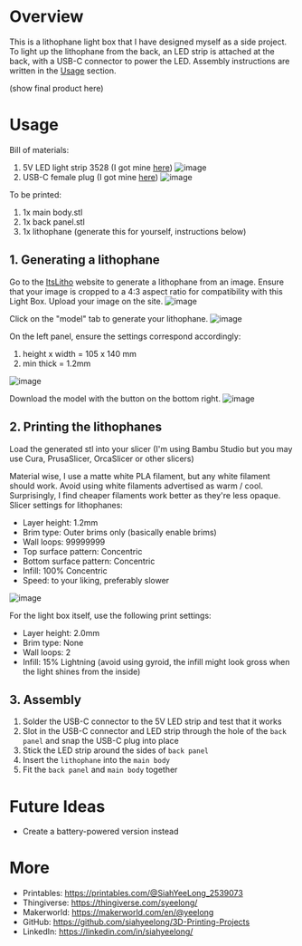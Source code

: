 # Overview
This is a lithophane light box that I have designed myself as a side project. To light up the lithophane from the back, an LED strip is attached at the back, with a USB-C connector to power the LED. Assembly instructions are written in the [Usage](#usage) section.

(show final product here)
# Usage

Bill of materials:
1. 5V LED light strip 3528 (I got mine [here](https://a.aliexpress.com/_oE7EGl1)) ![image](./images/light%20strips.png)
1. USB-C female plug (I got mine [here](https://a.aliexpress.com/_okP0abd)) ![image](./images/usbc%20connector.png)

To be printed:
1. 1x main body.stl
1. 1x back panel.stl
1. 1x lithophane (generate this for yourself, instructions below)

## 1. Generating a lithophane
Go to the [ItsLitho](https://tool.itslitho.com/UploadImg) website to generate a lithophane from an image. Ensure that your image is cropped to a 4:3 aspect ratio for compatibility with this Light Box. Upload your image on the site.
![image](./images/itslitho.png)

Click on the "model" tab to generate your lithophane.
![image](./images/model.png)

On the left panel, ensure the settings correspond accordingly:
1. height x width = 105 x 140 mm
1. min thick = 1.2mm

![image](./images/settings.png)

Download the model with the button on the bottom right.
![image](./images/download.png)

## 2. Printing the lithophanes
Load the generated stl into your slicer (I'm using Bambu Studio but you may use Cura, PrusaSlicer, OrcaSlicer or other slicers)

Material wise, I use a matte white PLA filament, but any white filament should work. Avoid using white filaments advertised as warm / cool. Surprisingly, I find cheaper filaments work better as they're less opaque.
Slicer settings for lithophanes:
- Layer height: 1.2mm
- Brim type: Outer brims only (basically enable brims)
- Wall loops: 99999999
- Top surface pattern: Concentric
- Bottom surface pattern: Concentric
- Infill: 100% Concentric
- Speed: to your liking, preferably slower

![image](./images/slicer%20settings.png)

For the light box itself, use the following print settings:
- Layer height: 2.0mm
- Brim type: None 
- Wall loops: 2
- Infill: 15% Lightning (avoid using gyroid, the infill might look gross when the light shines from the inside)

## 3. Assembly
1. Solder the USB-C connector to the 5V LED strip and test that it works
1. Slot in the USB-C connector and LED strip through the hole of the `back panel` and snap the USB-C plug into place
1. Stick the LED strip around the sides of `back panel`
1. Insert the `lithophane` into the `main body`
1. Fit the `back panel` and `main body` together


# Future Ideas
- Create a battery-powered version instead

# More
- Printables: https://printables.com/@SiahYeeLong_2539073
- Thingiverse: https://thingiverse.com/syeelong/
- Makerworld: https://makerworld.com/en/@yeelong
- GitHub: https://github.com/siahyeelong/3D-Printing-Projects
- LinkedIn: https://linkedin.com/in/siahyeelong/
